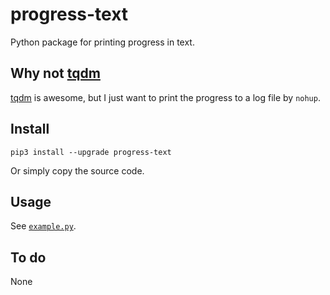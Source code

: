 # progress-text

Python package for printing progress in text.

## Why not [tqdm](https://github.com/tqdm/tqdm)

[tqdm](https://github.com/tqdm/tqdm) is awesome, but I just want to print the progress to a log file by `nohup`.

## Install

```shell
pip3 install --upgrade progress-text
```

Or simply copy the source code.

## Usage

See [`example.py`](./example.py).

## To do

None
